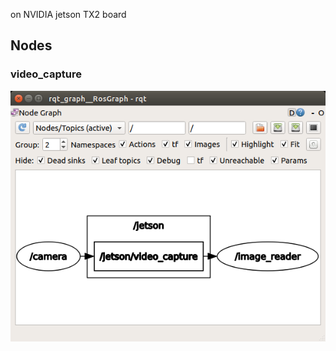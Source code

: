 on NVIDIA jetson TX2 board

## Nodes
### video_capture
![video_capture](./imgs/video_capture_rqt_graph.png)  
